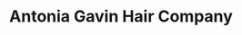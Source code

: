 ---
title: "Antonia Gavin Hair Company"
url: /ratoath/antonia-gavin-hair-company/
shop: hairdresser
---